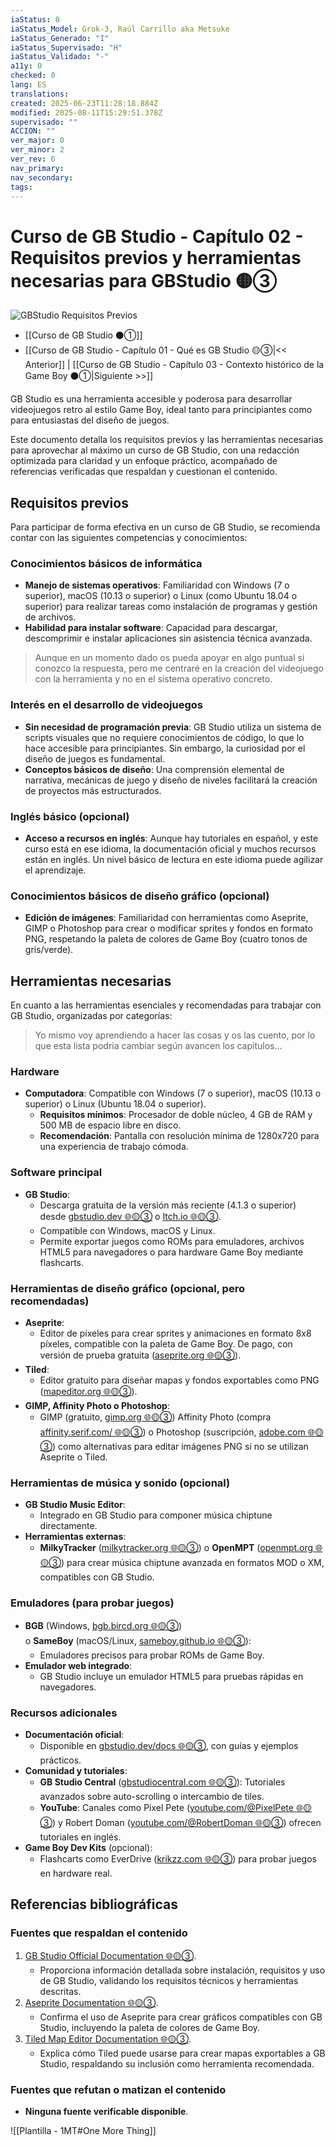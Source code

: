 ```yaml
---
iaStatus: 8
iaStatus_Model: Grok-3, Raúl Carrillo aka Metsuke
iaStatus_Generado: "I"
iaStatus_Supervisado: "H"
iaStatus_Validado: "-"
a11y: 0
checked: 0
lang: ES
translations: 
created: 2025-06-23T11:28:18.884Z
modified: 2025-08-11T15:29:51.378Z
supervisado: ""
ACCION: ""
ver_major: 0
ver_minor: 2
ver_rev: 6
nav_primary: 
nav_secondary: 
tags:
---
```

# Curso de GB Studio - Capítulo 02 - Requisitos previos y herramientas necesarias para GBStudio 🟡③

![GBStudio Requisitos Previos](PublicBrain/_resources/d85734089b0778816f8475abb455372a_MD5.jpg)

* [[Curso de GB Studio ⚫①]]
* [[Curso de GB Studio - Capítulo 01 - Qué es GB Studio 🟡③|<< Anterior]] | [[Curso de GB Studio - Capítulo 03 - Contexto histórico de la Game Boy ⚫①|Siguiente >>]]

GB Studio es una herramienta accesible y poderosa para desarrollar videojuegos retro al estilo Game Boy, ideal tanto para principiantes como para entusiastas del diseño de juegos.

Este documento detalla los requisitos previos y las herramientas necesarias para aprovechar al máximo un curso de GB Studio, con una redacción optimizada para claridad y un enfoque práctico, acompañado de referencias verificadas que respaldan y cuestionan el contenido.

## Requisitos previos

Para participar de forma efectiva en un curso de GB Studio, se recomienda contar con las siguientes competencias y conocimientos:

### Conocimientos básicos de informática

- **Manejo de sistemas operativos**: Familiaridad con Windows (7 o superior), macOS (10.13 o superior) o Linux (como Ubuntu 18.04 o superior) para realizar tareas como instalación de programas y gestión de archivos.
- **Habilidad para instalar software**: Capacidad para descargar, descomprimir e instalar aplicaciones sin asistencia técnica avanzada.

> Aunque en un momento dado os pueda apoyar en algo puntual si conozco la respuesta, pero me centraré en la creación del videojuego con la herramienta y no en el sistema operativo concreto.
### Interés en el desarrollo de videojuegos

- **Sin necesidad de programación previa**: GB Studio utiliza un sistema de scripts visuales que no requiere conocimientos de código, lo que lo hace accesible para principiantes. Sin embargo, la curiosidad por el diseño de juegos es fundamental.
- **Conceptos básicos de diseño**: Una comprensión elemental de narrativa, mecánicas de juego y diseño de niveles facilitará la creación de proyectos más estructurados.

### Inglés básico (opcional)

- **Acceso a recursos en inglés**: Aunque hay tutoriales en español, y este curso está en ese idioma, la documentación oficial y muchos recursos están en inglés. Un nivel básico de lectura en este idioma puede agilizar el aprendizaje.

### Conocimientos básicos de diseño gráfico (opcional)

- **Edición de imágenes**: Familiaridad con herramientas como Aseprite, GIMP o Photoshop para crear o modificar sprites y fondos en formato PNG, respetando la paleta de colores de Game Boy (cuatro tonos de gris/verde).

## Herramientas necesarias

En cuanto a las herramientas esenciales y recomendadas para trabajar con GB Studio, organizadas por categorías:

> Yo mismo voy aprendiendo a hacer las cosas y os las cuento, por lo que esta lista podria cambiar según avancen los capítulos...
### Hardware

- **Computadora**: Compatible con Windows (7 o superior), macOS (10.13 o superior) o Linux (Ubuntu 18.04 o superior). 
    - **Requisitos mínimos**: Procesador de doble núcleo, 4 GB de RAM y 500 MB de espacio libre en disco.
    - **Recomendación**: Pantalla con resolución mínima de 1280x720 para una experiencia de trabajo cómoda.

### Software principal

- **GB Studio**:
    - Descarga gratuita de la versión más reciente (4.1.3 o superior) desde [gbstudio.dev 🌐🟡③](https://www.gbstudio.dev/) o [Itch.io 🌐🟡③](https://chrismaltby.itch.io/gb-studio).
    - Compatible con Windows, macOS y Linux.
    - Permite exportar juegos como ROMs para emuladores, archivos HTML5 para navegadores o para hardware Game Boy mediante flashcarts.

### Herramientas de diseño gráfico (opcional, pero recomendadas)

- **Aseprite**:
    - Editor de píxeles para crear sprites y animaciones en formato 8x8 píxeles, compatible con la paleta de Game Boy. De pago, con versión de prueba gratuita ([aseprite.org 🌐🟡③](https://www.aseprite.org/)).
- **Tiled**:
    - Editor gratuito para diseñar mapas y fondos exportables como PNG ([mapeditor.org 🌐🟡③](https://www.mapeditor.org/)).
- **GIMP, Affinity Photo o Photoshop**:
    - GIMP (gratuito, [gimp.org 🌐🟡③](https://www.gimp.org/)) Affinity Photo (compra [affinity.serif.com/ 🌐🟡③](https://affinity.serif.com/es/photo/)) o Photoshop (suscripción, [adobe.com 🌐🟡③](https://www.adobe.com/)) como alternativas para editar imágenes PNG si no se utilizan Aseprite o Tiled.

### Herramientas de música y sonido (opcional)

- **GB Studio Music Editor**:
    - Integrado en GB Studio para componer música chiptune directamente.
- **Herramientas externas**:
    - **MilkyTracker** ([milkytracker.org 🌐🟡③](https://milkytracker.org/)) o **OpenMPT** ([openmpt.org 🌐🟡③](https://openmpt.org/)) para crear música chiptune avanzada en formatos MOD o XM, compatibles con GB Studio.

### Emuladores (para probar juegos)

- **BGB** (Windows, [bgb.bircd.org 🌐🟡③](http://bgb.bircd.org/)) o **SameBoy** (macOS/Linux, [sameboy.github.io 🌐🟡③](https://sameboy.github.io/)):
    - Emuladores precisos para probar ROMs de Game Boy.
- **Emulador web integrado**:
    - GB Studio incluye un emulador HTML5 para pruebas rápidas en navegadores.

### Recursos adicionales

- **Documentación oficial**:
    - Disponible en [gbstudio.dev/docs 🌐🟡③](https://www.gbstudio.dev/docs/), con guías y ejemplos prácticos.
- **Comunidad y tutoriales**:
    - **GB Studio Central** ([gbstudiocentral.com 🌐🟡③](https://www.gbstudiocentral.com/)): Tutoriales avanzados sobre auto-scrolling o intercambio de tiles.
    - **YouTube**: Canales como Pixel Pete ([youtube.com/@PixelPete 🌐🟡③](https://www.youtube.com/@PixelPete)) y Robert Doman ([youtube.com/@RobertDoman 🌐🟡③](https://www.youtube.com/@RobertDoman)) ofrecen tutoriales en inglés.
- **Game Boy Dev Kits** (opcional):
    - Flashcarts como EverDrive ([krikzz.com 🌐🟡③](https://krikzz.com/)) para probar juegos en hardware real.
## Referencias bibliográficas

### Fuentes que respaldan el contenido

1. [GB Studio Official Documentation 🌐🟡③](https://www.gbstudio.dev/docs/). 
    - Proporciona información detallada sobre instalación, requisitos y uso de GB Studio, validando los requisitos técnicos y herramientas descritas.
2. [Aseprite Documentation 🌐🟡③](https://www.aseprite.org/docs/). 
    - Confirma el uso de Aseprite para crear gráficos compatibles con GB Studio, incluyendo la paleta de colores de Game Boy.
3. [Tiled Map Editor Documentation 🌐🟡③](https://doc.mapeditor.org/). 
    - Explica cómo Tiled puede usarse para crear mapas exportables a GB Studio, respaldando su inclusión como herramienta recomendada.

### Fuentes que refutan o matizan el contenido

- **Ninguna fuente verificable disponible**.  

![[Plantilla - 1MT#One More Thing]]